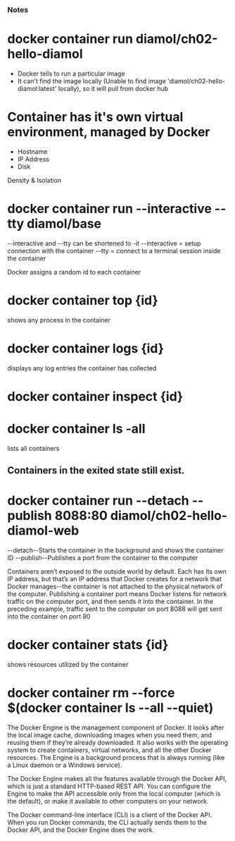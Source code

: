 ### Notes

# docker container run diamol/ch02-hello-diamol

- Docker tells to run a particular image
- It can't find the image locally (Unable to find image 'diamol/ch02-hello-diamol:latest' locally), so it will pull from docker hub

# Container has it's own virtual environment, managed by Docker
- Hostname
- IP Address
- Disk

Density & Isolation

# docker container run --interactive --tty diamol/base

--interactive and --tty can be shortened to -it
--interactive = setup connection with the container
--tty = connect to a terminal session inside the container

Docker assigns a random id to each container

# docker container top {id}
shows any process in the container

# docker container logs {id}
displays any log entries the container has collected

# docker container inspect {id}

# docker container ls -all
lists all containers

## Containers in the exited state still exist.

# docker container run --detach --publish 8088:80 diamol/ch02-hello- diamol-web

--detach--Starts the container in the background and shows the container ID
--publish--Publishes a port from the container to the computer

Containers aren’t exposed to the outside world by default. Each has its own IP address, but that’s an IP address that Docker creates for a network that Docker manages--the container is not attached to the physical network of the computer. Publishing a container port means Docker listens for network traffic on the computer port, and then sends it into the container. In the preceding example, traffic sent to the computer on port 8088 will get sent into the container on port 80

# docker container stats {id}
shows resources utilized by the container

# docker container rm --force $(docker container ls --all --quiet)

The Docker Engine is the management component of Docker. It looks after the local image cache, downloading images when you need them, and reusing them if they’re already downloaded. It also works with the operating system to create containers, virtual networks, and all the other Docker resources. The Engine is a background process that is always running (like a Linux daemon or a Windows service).

The Docker Engine makes all the features available through the Docker API, which is just a standard HTTP-based REST API. You can configure the Engine to make the API accessible only from the local computer (which is the default), or make it available to other computers on your network.

The Docker command-line interface (CLI) is a client of the Docker API. When you run Docker commands, the CLI actually sends them to the Docker API, and the Docker Engine does the work.

